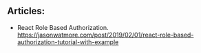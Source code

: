 ## Articles:
+ React Role Based Authorization. https://jasonwatmore.com/post/2019/02/01/react-role-based-authorization-tutorial-with-example

